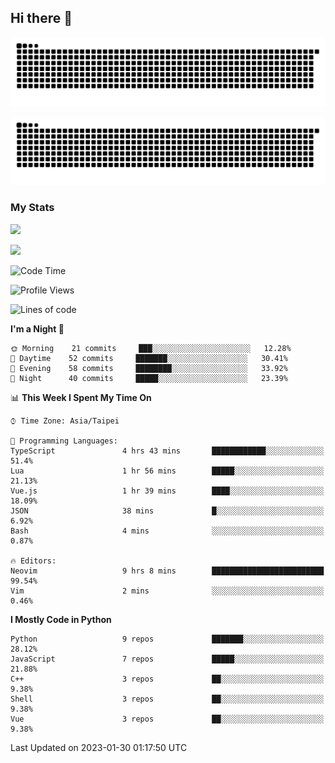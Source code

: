 ## Hi there 👋

<div align="center">

![GitHub Snake Light](https://raw.githubusercontent.com/CSY54/CSY54/snake/github-snake.svg#gh-light-mode-only)

![GitHub Snake dark](https://raw.githubusercontent.com/CSY54/CSY54/snake/github-snake-dark.svg#gh-dark-mode-only)

</div>

### My Stats

![](https://github-readme-stats.vercel.app/api?username=CSY54&theme=nord&show_icons=true)

![](https://github-readme-stats.vercel.app/api/top-langs/?username=CSY54&theme=nord&layout=compact&card_width=445)

<!--START_SECTION:waka-->
![Code Time](http://img.shields.io/badge/Code%20Time-1%2C448%20hrs%2031%20mins-blue)

![Profile Views](http://img.shields.io/badge/Profile%20Views-12-blue)

![Lines of code](https://img.shields.io/badge/From%20Hello%20World%20I%27ve%20Written-113%20Thousand%20lines%20of%20code-blue)

**I'm a Night 🦉** 

```text
🌞 Morning    21 commits     ███░░░░░░░░░░░░░░░░░░░░░░   12.28% 
🌆 Daytime    52 commits     ███████░░░░░░░░░░░░░░░░░░   30.41% 
🌃 Evening    58 commits     ████████░░░░░░░░░░░░░░░░░   33.92% 
🌙 Night      40 commits     █████░░░░░░░░░░░░░░░░░░░░   23.39%

```


📊 **This Week I Spent My Time On** 

```text
⌚︎ Time Zone: Asia/Taipei

💬 Programming Languages: 
TypeScript               4 hrs 43 mins       ████████████░░░░░░░░░░░░░   51.4% 
Lua                      1 hr 56 mins        █████░░░░░░░░░░░░░░░░░░░░   21.13% 
Vue.js                   1 hr 39 mins        ████░░░░░░░░░░░░░░░░░░░░░   18.09% 
JSON                     38 mins             █░░░░░░░░░░░░░░░░░░░░░░░░   6.92% 
Bash                     4 mins              ░░░░░░░░░░░░░░░░░░░░░░░░░   0.87%

🔥 Editors: 
Neovim                   9 hrs 8 mins        █████████████████████████   99.54% 
Vim                      2 mins              ░░░░░░░░░░░░░░░░░░░░░░░░░   0.46%

```

**I Mostly Code in Python** 

```text
Python                   9 repos             ███████░░░░░░░░░░░░░░░░░░   28.12% 
JavaScript               7 repos             █████░░░░░░░░░░░░░░░░░░░░   21.88% 
C++                      3 repos             ██░░░░░░░░░░░░░░░░░░░░░░░   9.38% 
Shell                    3 repos             ██░░░░░░░░░░░░░░░░░░░░░░░   9.38% 
Vue                      3 repos             ██░░░░░░░░░░░░░░░░░░░░░░░   9.38%

```



 Last Updated on 2023-01-30 01:17:50 UTC
<!--END_SECTION:waka-->

<!--
**CSY54/CSY54** is a ✨ _special_ ✨ repository because its `README.md` (this file) appears on your GitHub profile.

Here are some ideas to get you started:

- 🔭 I’m currently working on ...
- 🌱 I’m currently learning ...
- 👯 I’m looking to collaborate on ...
- 🤔 I’m looking for help with ...
- 💬 Ask me about ...
- 📫 How to reach me: ...
- 😄 Pronouns: ...
- ⚡ Fun fact: ...
-->
